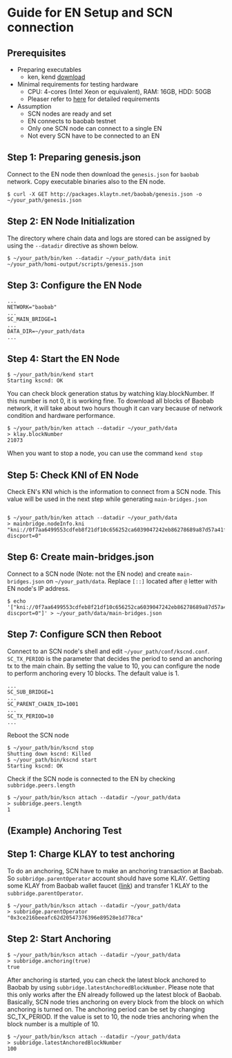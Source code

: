 # Guide for EN Setup and SCN connection

## Prerequisites
 - Preparing executables
   - ken, kend [download](https://docs.klaytn.com/node/download)
 - Minimal requirements for testing hardware
     - CPU: 4-cores (Intel Xeon or equivalent), RAM: 16GB, HDD: 50GB
     - Pleaser refer to [here](https://docs.klaytn.com/node/endpoint-node/system-requirements) for detailed requirements
 - Assumption
     - SCN nodes are ready and set
     - EN connects to baobab testnet
     - Only one SCN node can connect to a single EN
     - Not every SCN have to be connected to an EN

## Step 1: Preparing genesis.json
Connect to the EN node then download the `genesis.json` for `baobab` network. Copy executable binaries also to the EN node.
```
$ curl -X GET http://packages.klaytn.net/baobab/genesis.json -o ~/your_path/genesis.json
```

## Step 2: EN Node Initialization
The directory where chain data and logs are stored can be assigned by using the `--datadir` directive as shown below.

```
$ ~/your_path/bin/ken --datadir ~/your_path/data init ~/your_path/homi-output/scripts/genesis.json
```

## Step 3: Configure the EN Node
```
...
NETWORK="baobab"
...
SC_MAIN_BRIDGE=1
...
DATA_DIR=~/your_path/data
...
```

## Step 4: Start the EN Node
```
$ ~/your_path/bin/kend start
Starting kscnd: OK
```
You can check block generation status by watching klay.blockNumber. If this number is not 0, it is working fine. To download all blocks of Baobab network, it will take about two hours though it can vary because of network condition and hardware performance.
```
$ ~/your_path/bin/ken attach --datadir ~/your_path/data
> klay.blockNumber
21073
```
When you want to stop a node, you can use the command `kend stop`

## Step 5: Check KNI of EN Node
Check EN's KNI which is the information to connect from a SCN node. This value will be used in the next step while generating `main-bridges.json`
```

$ ~/your_path/bin/ken attach --datadir ~/your_path/data
> mainbridge.nodeInfo.kni
"kni://0f7aa6499553cdfeb8f21df10c656252ca6039047242eb86278689a87d57a41f9f004720180d1921e9f7632a4c6476f1775a2c381568d8e8c3c9c4a8cfe25bae@[::]:50505?discport=0"
```

## Step 6: Create main-bridges.json
Connect to a SCN node (Note: not the EN node) and create `main-bridges.json` on `~/your_path/data`. Replace `[::]` located after `@` letter with EN node's IP address.
```
$ echo '["kni://0f7aa6499553cdfeb8f21df10c656252ca6039047242eb86278689a87d57a41f9f004720180d1921e9f7632a4c6476f1775a2c381568d8e8c3c9c4a8cfe25bae@192.168.0.5:50505?discport=0"]' > ~/your_path/data/main-bridges.json
```

## Step 7: Configure SCN then Reboot
Connect to an SCN node's shell and edit `~/your_path/conf/kscnd.conf`.
`SC_TX_PERIOD` is the parameter that decides the period to send an anchoring tx to the main chain. By setting the value to 10, you can configure the node to perform anchoring every 10 blocks. The default value is 1.
```
...
SC_SUB_BRIDGE=1
...
SC_PARENT_CHAIN_ID=1001
...
SC_TX_PERIOD=10
...
```

Reboot the SCN node
```
$ ~/your_path/bin/kscnd stop
Shutting down kscnd: Killed
$ ~/your_path/bin/kscnd start
Starting kscnd: OK
```

Check if the SCN node is connected to the EN by checking `subbridge.peers.length`
```
$ ~/your_path/bin/kscn attach --datadir ~/your_path/data
> subbridge.peers.length
1
```

## (Example) Anchoring Test

## Step 1: Charge KLAY to test anchoring
To do an anchoring, SCN have to make an anchoring transaction at Baobab. So `subbridge.parentOperator` account should have some KLAY. Getting some KLAY from Baobab wallet faucet ([link](https://baobab.wallet.klaytn.com/)) and transfer 1 KLAY to the `subbridge.parentOperator`.
```
$ ~/your_path/bin/kscn attach --datadir ~/your_path/data
> subbridge.parentOperator
"0x3ce216beeafc62d20547376396e89528e1d778ca"
```

## Step 2: Start Anchoring
```
$ ~/your_path/bin/kscn attach --datadir ~/your_path/data
> subbridge.anchoring(true)
true
```
After anchoring is started, you can check the latest block anchored to Baobab by using `subbridge.latestAnchoredBlockNumber`. Please note that this only works after the EN already followed up the latest block of Baobab. Basically, SCN node tries anchoring on every block from the block on which anchoring is turned on. The anchoring period can be set by changing SC_TX_PERIOD. If the value is set to 10, the node tries anchoring when the block number is a multiple of 10.
```
$ ~/your_path/bin/kscn attach --datadir ~/your_path/data
> subbridge.latestAnchoredBlockNumber
100
```
